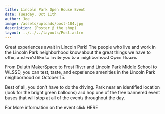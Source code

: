 ```yaml
---
title: Lincoln Park Open House Event
date: Tuesday, Oct 11th
author: Joe
image: /assets/uploads/post-184.jpg
description: (Poster @ the shop)
layout: ../../../layouts/Post.astro
---
```


Great experiences await in Lincoln Park! The people who live and work in the Lincoln Park neighborhood know about the great things we have to offer, and we'd like to invite you to a neighborhood Open House.

From Duluth MakerSpace to Frost River and Lincoln Park Middle School to WLSSD, you can test, taste, and experience amenities in the Lincoln Park neighborhood on October 15.

Best of all, you don't have to do the driving. Park near an identified location (look for the bright green balloons) and hop one of the free bannered event buses that will stop at all of the events throughout the day.

For More information on the event click HERE
